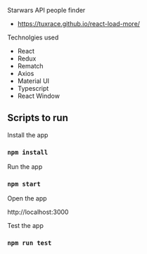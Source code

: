 Starwars API people finder
- https://tuxrace.github.io/react-load-more/

Technolgies used

- React
- Redux
- Rematch
- Axios
- Material UI
- Typescript
- React Window

## Scripts to run

Install the app

### `npm install`

Run the app

### `npm start`

Open the app

http://localhost:3000

Test the app

### `npm run test`



